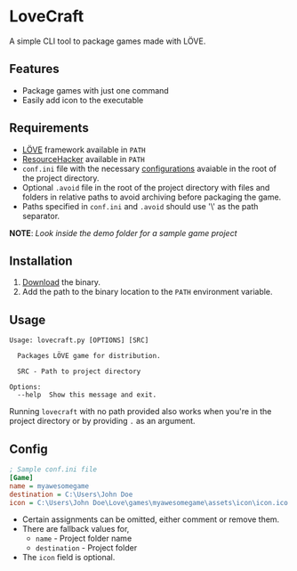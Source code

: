 # LoveCraft

A simple CLI tool to package games made with LÖVE.

## Features
* Package games with just one command
* Easily add icon to the executable

## Requirements
* [LÖVE](https://love2d.org/) framework available in `PATH`
* [ResourceHacker](https://www.angusj.com/resourcehacker/) available in `PATH` 
* `conf.ini` file with the necessary [configurations](#config) avaiable in the root of the project directory.
* Optional `.avoid` file in the root of the project directory with files and folders in relative paths to avoid archiving before packaging the game.
* Paths specified in `conf.ini` and `.avoid` should use '\\' as the path separator.

**NOTE**: *Look inside the demo folder for a sample game project*

## Installation
1. [Download](https://github.com/miltontom/lovecraft/releases) the binary.
2. Add the path to the binary location to the `PATH` environment variable.

## Usage
```
Usage: lovecraft.py [OPTIONS] [SRC]

  Packages LÖVE game for distribution.

  SRC - Path to project directory

Options:
  --help  Show this message and exit.
```
Running `lovecraft` with no path provided also works when you're in the project directory or by providing `.` as an argument.

## Config
```ini
; Sample conf.ini file
[Game]
name = myawesomegame
destination = C:\Users\John Doe
icon = C:\Users\John Doe\Love\games\myawesomegame\assets\icon\icon.ico
```
* Certain assignments can be omitted, either comment or remove them.
* There are fallback values for, 
    * `name` - Project folder name
    * `destination` - Project folder 
* The `icon` field is optional.